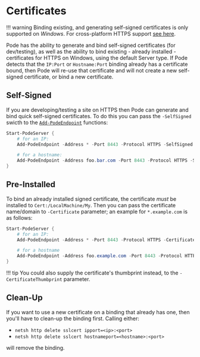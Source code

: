 # Certificates

!!! warning
    Binding existing, and generating self-signed certificates is only supported on *Windows*.
    For cross-platform HTTPS support [see here](../PodeServer).

Pode has the ability to generate and bind self-signed certificates (for dev/testing), as well as the ability to bind existing - already installed - certificates for HTTPS on Windows, using the default Server type. If Pode detects that the `IP:Port` or `Hostname:Port` binding already has a certificate bound, then Pode will re-use that certificate and will not create a new self-signed certificate, or bind a new certificate.

## Self-Signed

If you are developing/testing a site on HTTPS then Pode can generate and bind quick self-signed certificates. To do this you can pass the `-SelfSigned` swicth to the  [`Add-PodeEndpoint`](../../Functions/Core/Add-PodeEndpoint) functions:

```powershell
Start-PodeServer {
    # for an IP:
    Add-PodeEndpoint -Address * -Port 8443 -Protocol HTTPS -SelfSigned

    # for a hostname:
    Add-PodeEndpoint -Address foo.bar.com -Port 8443 -Protocol HTTPS -SelfSigned
}
```

## Pre-Installed

To bind an already installed signed certificate, the certificate *must* be installed to `Cert:/LocalMachine/My`. Then you can pass the certificate name/domain to `-Certificate` parameter; an example for `*.example.com` is as follows:

```powershell
Start-PodeServer {
    # for an IP:
    Add-PodeEndpoint -Address * -Port 8443 -Protocol HTTPS -Certificate '*.example.com'

    # for a hostname
    Add-PodeEndpoint -Address foo.example.com -Port 8443 -Protocol HTTPS -Certificate '*.example.com'
}
```

!!! tip
    You could also supply the certificate's thumbprint instead, to the `-CertificateThumbprint` parameter.

## Clean-Up

If you want to use a new certificate on a binding that already has one, then you'll have to clean-up the binding first. Calling either:

* `netsh http delete sslcert ipport=<ip>:<port>`
* `netsh http delete sslcert hostnameport=<hostname>:<port>`

will remove the binding.
